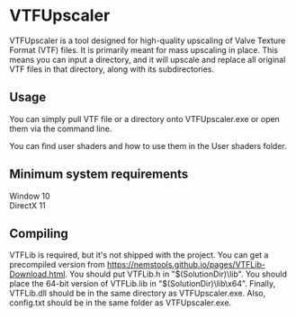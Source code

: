 # VTFUpscaler

VTFUpscaler is a tool designed for high-quality upscaling of Valve Texture Format (VTF) files. It is primarily meant for mass upscaling in place. This means you can input a directory, and it will upscale and replace all original VTF files in that directory, along with its subdirectories.

## Usage

You can simply pull VTF file or a directory onto VTFUpscaler.exe or open them via the command line.

You can find user shaders and how to use them in the User shaders folder.

## Minimum system requirements
Window 10  
DirectX 11

## Compiling

VTFLib is required, but it's not shipped with the project. You can get a precompiled version from https://nemstools.github.io/pages/VTFLib-Download.html. 
You should put VTFLib.h in "$(SolutionDir)\lib". You should place the 64-bit version of VTFLib.lib in "$(SolutionDir)\lib\x64". Finally, VTFLib.dll should be in the same directory as VTFUpscaler.exe. Also, config.txt should be in the same folder as VTFUpscaler.exe.
